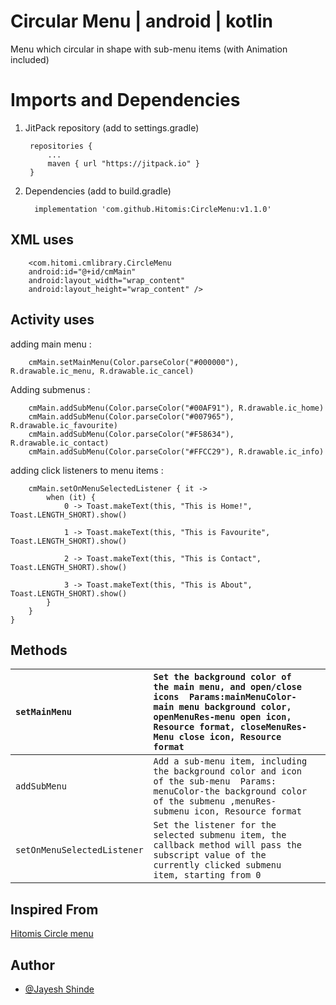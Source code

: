 
# Circular Menu | android | kotlin

Menu which circular in shape with sub-menu items (with Animation included)

# Imports and Dependencies

1. JitPack repository (add to settings.gradle)

		repositories {
			...
			maven { url "https://jitpack.io" }
		}
	
2. Dependencies (add to build.gradle)

   		 implementation 'com.github.Hitomis:CircleMenu:v1.1.0'
## XML uses

        <com.hitomi.cmlibrary.CircleMenu
        android:id="@+id/cmMain"
        android:layout_width="wrap_content"
        android:layout_height="wrap_content" />
## Activity uses
adding main menu :

        cmMain.setMainMenu(Color.parseColor("#000000"), R.drawable.ic_menu, R.drawable.ic_cancel)
    
Adding submenus :

        cmMain.addSubMenu(Color.parseColor("#00AF91"), R.drawable.ic_home)
        cmMain.addSubMenu(Color.parseColor("#007965"), R.drawable.ic_favourite)
        cmMain.addSubMenu(Color.parseColor("#F58634"), R.drawable.ic_contact)
        cmMain.addSubMenu(Color.parseColor("#FFCC29"), R.drawable.ic_info)

adding click listeners to menu items :

        cmMain.setOnMenuSelectedListener { it ->
            when (it) {
                0 -> Toast.makeText(this, "This is Home!", Toast.LENGTH_SHORT).show()

                1 -> Toast.makeText(this, "This is Favourite", Toast.LENGTH_SHORT).show()

                2 -> Toast.makeText(this, "This is Contact", Toast.LENGTH_SHORT).show()

                3 -> Toast.makeText(this, "This is About", Toast.LENGTH_SHORT).show()
            }
        }
    }
## Methods


| `setMainMenu` | `Set the background color of the main menu, and open/close icons  Params:mainMenuColor-main menu background color, openMenuRes-menu open icon, Resource format, closeMenuRes-Menu close icon, Resource format` |  |
| :-------- | :------- | :------------------------- |
| `addSubMenu` | `Add a sub-menu item, including the background color and icon of the sub-menu  Params: menuColor-the background color of the submenu ,menuRes-submenu icon, Resource format` |  
| `setOnMenuSelectedListener` | `Set the listener for the selected submenu item, the callback method will pass the subscript value of the currently clicked submenu item, starting from 0` |


## Inspired From

[Hitomis Circle menu](https://github.com/Hitomis/CircleMenu)

## Author

- [@Jayesh Shinde](https://github.com/jayesh2272001)
